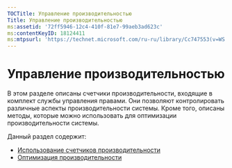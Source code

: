 ```yaml
---
TOCTitle: Управление производительностью
Title: Управление производительностью
ms:assetid: '72ff5946-12c4-410f-81e7-99aeb3ad623c'
ms:contentKeyID: 18124411
ms:mtpsurl: 'https://technet.microsoft.com/ru-ru/library/Cc747553(v=WS.10)'
---
```


Управление производительностью
==============================

В этом разделе описаны счетчики производительности, входящие в комплект службы управления правами. Они позволяют контролировать различные аспекты производительности системы. Кроме того, описаны методы, которые можно использовать для оптимизации производительности системы.

Данный раздел содержит:

-   [Использование счетчиков производительности](https://technet.microsoft.com/096c3b17-c082-46c4-939c-4373af0c9dec)
-   [Оптимизация производительности](https://technet.microsoft.com/24dc9ca4-652b-41a6-9a99-95fdeca9120b)
